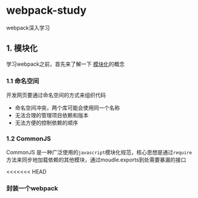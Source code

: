 # webpack-study
webpack深入学习

## 1. 模块化
学习webpack之前，首先来了解一下 [模块化](https://github.com/wenbingyan/Blog/issues/3)的概念 

### 1.1 命名空间
开发网页要通过命名空间的方式来组织代码
- 命名空间冲突，两个库可能会使用同一个名称
- 无法合理的管理项目依赖和版本
- 无法方便的控制依赖的顺序

### 1.2 CommonJS
CommonJS 是一种广泛使用的`javascript`模块化规范，核心思想是通过`require`方法来同步地加载依赖的其他模块，通过moudle.exports到处需要暴漏的接口

<<<<<<< HEAD

### 封装一个webpack

